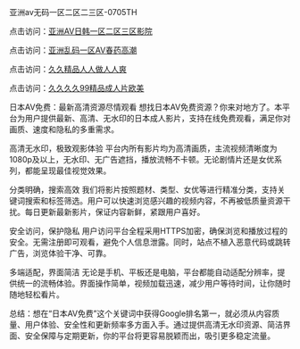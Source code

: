 亚洲av无码一区二区二三区-0705TH

点击访问：<a href="https://rtj-3zo.pages.dev/">亚洲AV日韩一区二区三区影院</a>

点击访问：<a href="https://vassv.pages.dev/">亚洲乱码一区AV春药高潮</a>

点击访问：<a href="https://bered.pages.dev/">久久精品人人做人人爽</a>

点击访问：<a href="https://gfd-5xg.pages.dev/">久久久久99精品成人片欧美</a>



日本AV免费：最新高清资源尽情观看
想找日本AV免费资源？你来对地方了。本平台为用户提供最新、高清、无水印的日本成人影片，支持在线免费观看，满足你对画质、速度和隐私的多重需求。

高清无水印，极致观影体验
平台内所有影片均为高清画质，主流视频清晰度为1080p及以上，无水印、无广告遮挡，播放流畅不卡顿。无论剧情片还是女优系列，都能呈现最佳视觉效果。

分类明确，搜索高效
我们将影片按照题材、类型、女优等进行精准分类，支持关键词搜索和标签筛选。用户可以快速浏览感兴趣的视频内容，不再被低质量资源干扰。每日更新最新影片，保证内容新鲜，紧跟用户喜好。

安全访问，保护隐私
用户访问平台全程采用HTTPS加密，确保浏览和播放过程的安全。无需注册即可观看，避免个人信息泄露。同时，站点不植入恶意代码或跳转广告，浏览体验干净、可靠。

多端适配，界面简洁
无论是手机、平板还是电脑，平台都能自动适配分辨率，提供统一的流畅体验。界面操作简单，视频加载迅速，减少用户等待时间，让你随时随地轻松看片。

总结：想在“日本AV免费”这个关键词中获得Google排名第一，就必须从内容质量、用户体验、安全性和更新频率多方面入手。通过提供高清无水印资源、简洁界面、安全保障与定期更新，你的平台将更容易脱颖而出，吸引更多稳定流量。


<span style="display:none;">[Canonical link]( https://github.com/tk6845263/76416 ）</span>
